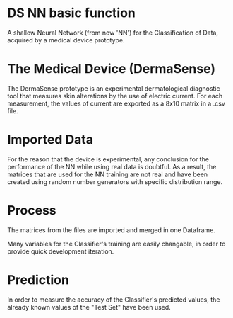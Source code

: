 # DS NN basic function
A shallow Neural Network (from now 'NN') for the Classification of Data, acquired by a medical device prototype.

# The Medical Device (DermaSense)
The DermaSense prototype is an experimental dermatological diagnostic tool that measures skin alterations by the use of electric current. For each measurement, the values of current are exported as a 8x10 matrix in a .csv file.

# Imported Data
For the reason that the device is experimental, any conclusion for the performance of the NN while using real data is doubtful. As a result, the matrices that are used for the NN training are not real and have been created using random number generators with specific distribution range.

# Process
The matrices from the files are imported and merged in one Dataframe.

Many variables for the Classifier's training are easily changable, in order to provide quick development iteration.

# Prediction
In order to measure the accuracy of the Classifier's predicted values, the already known values of the "Test Set" have been used.
